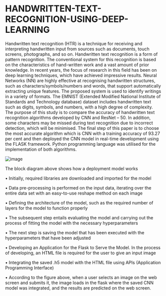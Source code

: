 # HANDWRITTEN-TEXT-RECOGNITION-USING-DEEP-LEARNING
Handwritten text recognition (HTR) is a technique for receiving and interpreting handwritten input from sources such as documents, touch screens, photographs, and so on. Handwritten text recognition is a form of pattern recognition. The conventional system for this recognition is based on the characteristics of hand-written work and a vast amount of prior knowledge. In recent years, the focus of research in this field has been on deep learning techniques, which have achieved impressive results. Neural Networks (NN) are highly effective at recognising handwritten structures, such as characters/symbols/numbers and words, that support automatically extracting unique features. The proposed system is used to identify writings in a variety of formats. The EMNIST (Extended Modified National Institute of Standards and Technology database) dataset includes handwritten text such as digits, symbols, and numbers, with a high degree of complexity. The purpose of this study is to compare the accuracy of handwritten text recognition algorithms developed by CNN and ResNet – 50. In addition, some characters may be missed during text recognition due to incorrect detection, which will be minimised. The final step of this paper is to choose the most accurate algorithm which is CNN with a training accuracy of 93.27 per cent and then deployed the CNN model in real-time development using the FLASK framework. Python programming language was utilised for the implementation of both algorithms. 


![image](https://user-images.githubusercontent.com/94397783/169290830-80b286dd-a6ad-497c-ace7-dbd8ccce9214.jpeg)

The block diagram above shows how a deployment model works

•	Initially, required libraries are downloaded and imported for the model

•	Data pre-processing is performed on the input data, iterating over the entire data set with an easy-to-use reshape method on each image

•	Defining the architecture of the model, such as the required number of layers for the model to function properly

•	The subsequent step entails evaluating the model and carrying out the process of fitting the model with the necessary hyperparameters

•	The next step is saving the model that has been executed with the hyperparameters that have been adjusted
 
•	Developing an Application for the Flask to Serve the Model. In the process of developing, an HTML file is required for the user to give an input image

•	Integrating the saved .h5 model with the HTML file using APIs (Application Programming Interface) 

•	According to the figure above, when a user selects an image on the web screen and submits it, the image loads in the flask where the saved CNN model was integrated, and the results are predicted on the web screen.

